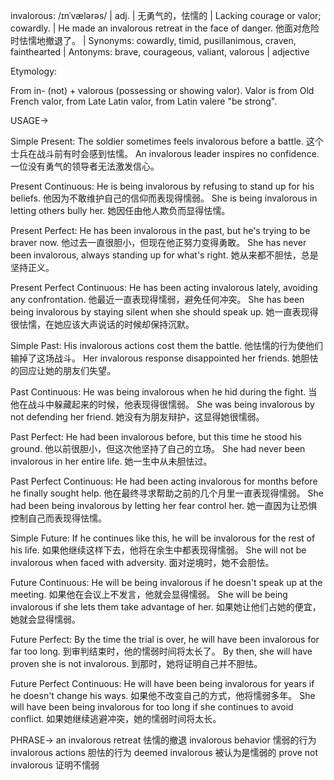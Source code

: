 invalorous: /ɪnˈvælərəs/ | adj. | 无勇气的，怯懦的 | Lacking courage or valor; cowardly. |  He made an invalorous retreat in the face of danger.  他面对危险时怯懦地撤退了。 | Synonyms: cowardly, timid, pusillanimous, craven, fainthearted | Antonyms: brave, courageous, valiant, valorous | adjective

Etymology:

From in- (not) + valorous (possessing or showing valor).  Valor is from Old French valor, from Late Latin valor, from Latin valere "be strong".


USAGE->

Simple Present:
The soldier sometimes feels invalorous before a battle.  这个士兵在战斗前有时会感到怯懦。
An invalorous leader inspires no confidence. 一位没有勇气的领导者无法激发信心。


Present Continuous:
He is being invalorous by refusing to stand up for his beliefs. 他因为不敢维护自己的信仰而表现得懦弱。
She is being invalorous in letting others bully her. 她因任由他人欺负而显得怯懦。


Present Perfect:
He has been invalorous in the past, but he's trying to be braver now. 他过去一直很胆小，但现在他正努力变得勇敢。
She has never been invalorous, always standing up for what's right. 她从来都不胆怯，总是坚持正义。


Present Perfect Continuous:
He has been acting invalorous lately, avoiding any confrontation.  他最近一直表现得懦弱，避免任何冲突。
She has been being invalorous by staying silent when she should speak up. 她一直表现得很怯懦，在她应该大声说话的时候却保持沉默。


Simple Past:
His invalorous actions cost them the battle. 他怯懦的行为使他们输掉了这场战斗。
Her invalorous response disappointed her friends. 她胆怯的回应让她的朋友们失望。


Past Continuous:
He was being invalorous when he hid during the fight.  当他在战斗中躲藏起来的时候，他表现得很懦弱。
She was being invalorous by not defending her friend. 她没有为朋友辩护，这显得她很懦弱。


Past Perfect:
He had been invalorous before, but this time he stood his ground. 他以前很胆小，但这次他坚持了自己的立场。
She had never been invalorous in her entire life. 她一生中从未胆怯过。


Past Perfect Continuous:
He had been acting invalorous for months before he finally sought help.  他在最终寻求帮助之前的几个月里一直表现得懦弱。
She had been being invalorous by letting her fear control her. 她一直因为让恐惧控制自己而表现得怯懦。


Simple Future:
If he continues like this, he will be invalorous for the rest of his life. 如果他继续这样下去，他将在余生中都表现得懦弱。
She will not be invalorous when faced with adversity. 面对逆境时，她不会胆怯。


Future Continuous:
He will be being invalorous if he doesn't speak up at the meeting. 如果他在会议上不发言，他就会显得懦弱。
She will be being invalorous if she lets them take advantage of her. 如果她让他们占她的便宜，她就会显得懦弱。


Future Perfect:
By the time the trial is over, he will have been invalorous for far too long. 到审判结束时，他的懦弱时间将太长了。
By then, she will have proven she is not invalorous. 到那时，她将证明自己并不胆怯。


Future Perfect Continuous:
He will have been being invalorous for years if he doesn't change his ways. 如果他不改变自己的方式，他将懦弱多年。
She will have been being invalorous for too long if she continues to avoid conflict. 如果她继续逃避冲突，她的懦弱时间将太长。



PHRASE->
an invalorous retreat 怯懦的撤退
invalorous behavior 懦弱的行为
invalorous actions 胆怯的行为
deemed invalorous 被认为是懦弱的
prove not invalorous 证明不懦弱
